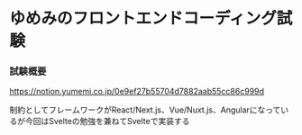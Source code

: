 # ゆめみのフロントエンドコーディング試験

### 試験概要
https://notion.yumemi.co.jp/0e9ef27b55704d7882aab55cc86c999d

制約としてフレームワークがReact/Next.js、Vue/Nuxt.js、Angularになっているが今回はSvelteの勉強を兼ねてSvelteで実装する

